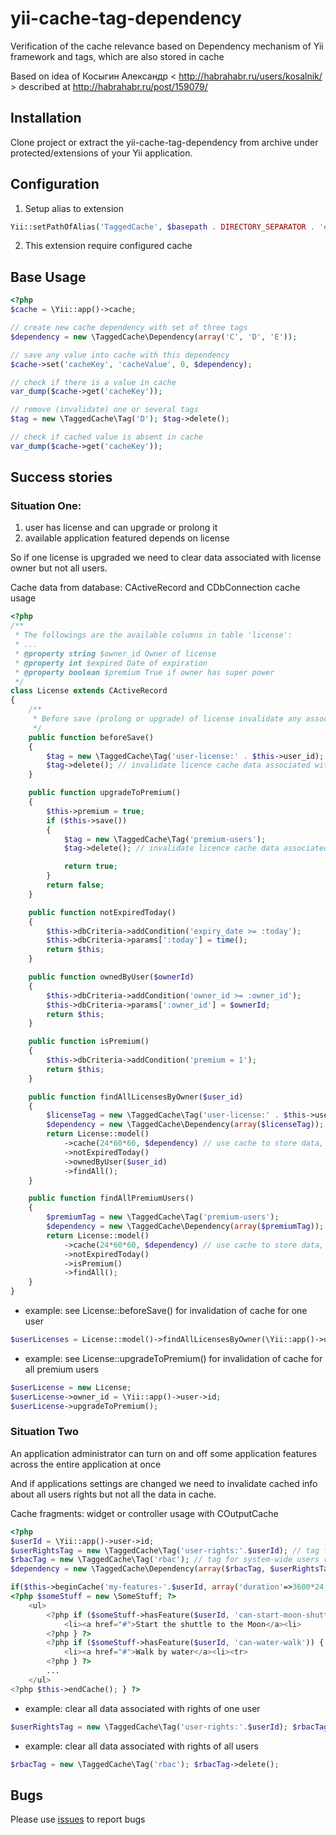 yii-cache-tag-dependency
========================

Verification of the cache relevance based on Dependency mechanism of Yii framework and tags, which are also stored in cache

Based on idea of Косыгин Александр < http://habrahabr.ru/users/kosalnik/ > described at http://habrahabr.ru/post/159079/


## Installation

Clone project or extract the yii-cache-tag-dependency from archive under protected/extensions of your Yii application.

## Configuration

1. Setup alias to extension
```php
Yii::setPathOfAlias('TaggedCache', $basepath . DIRECTORY_SEPARATOR . 'extensions/yii-cache-tag-dependency');
```

2. This extension require configured cache


## Base Usage

```php
<?php
$cache = \Yii::app()->cache;

// create new cache dependency with set of three tags
$dependency = new \TaggedCache\Dependency(array('C', 'D', 'E'));

// save any value into cache with this dependency
$cache->set('cacheKey', 'cacheValue', 0, $dependency);

// check if there is a value in cache
var_dump($cache->get('cacheKey'));

// remove (invalidate) one or several tags
$tag = new \TaggedCache\Tag('D'); $tag->delete();

// check if cached value is absent in cache
var_dump($cache->get('cacheKey'));
```


## Success stories

### Situation One:
1. user has license and can upgrade or prolong it
1. available application featured depends on license

So if one license is upgraded we need to clear data associated with license owner but not all users.

Cache data from database: CActiveRecord and CDbConnection cache usage

```php
<?php
/**
 * The followings are the available columns in table 'license':
 * ...
 * @property string $owner_id Owner of license
 * @property int $expired Date of expiration
 * @property boolean $premium True if owner has super power
 */
class License extends CActiveRecord
{
    /**
     * Before save (prolong or upgrade) of license invalidate any associated data in cache
     */
    public function beforeSave()
    {
        $tag = new \TaggedCache\Tag('user-license:' . $this->user_id);
        $tag->delete(); // invalidate licence cache data associated with one exact user
    }

    public function upgradeToPremium()
    {
        $this->premium = true;
        if ($this->save())
        {
            $tag = new \TaggedCache\Tag('premium-users');
            $tag->delete(); // invalidate licence cache data associated with super users

            return true;
        }
        return false;
    }

    public function notExpiredToday()
    {
        $this->dbCriteria->addCondition('expiry_date >= :today');
        $this->dbCriteria->params[':today'] = time();
        return $this;
    }

    public function ownedByUser($ownerId)
    {
        $this->dbCriteria->addCondition('owner_id >= :owner_id');
        $this->dbCriteria->params[':owner_id'] = $ownerId;
        return $this;
    }

    public function isPremium()
    {
        $this->dbCriteria->addCondition('premium = 1');
        return $this;
    }

    public function findAllLicensesByOwner($user_id)
    {
        $licenseTag = new \TaggedCache\Tag('user-license:' . $this->user_id); // tag for licenses of one exact user
        $dependency = new \TaggedCache\Dependency(array($licenseTag));
        return License::model()
            ->cache(24*60*60, $dependency) // use cache to store data, max 1 day
            ->notExpiredToday()
            ->ownedByUser($user_id)
            ->findAll();
    }

    public function findAllPremiumUsers()
    {
        $premiumTag = new \TaggedCache\Tag('premium-users');
        $dependency = new \TaggedCache\Dependency(array($premiumTag));
        return License::model()
            ->cache(24*60*60, $dependency) // use cache to store data, max 1 day
            ->notExpiredToday()
            ->isPremium()
            ->findAll();
    }
}
```


* example: see License::beforeSave() for invalidation of cache for one user
```php
$userLicenses = License::model()->findAllLicensesByOwner(\Yii::app()->user->id);
```

* example: see License::upgradeToPremium() for invalidation of cache for all premium users
```php
$userLicense = new License;
$userLicense->owner_id = \Yii::app()->user->id;
$userLicense->upgradeToPremium();
```

### Situation Two
An application administrator can turn on and off some application features
across the entire application at once

And if applications settings are changed we need to invalidate cached info
   about all users rights but not all the data in cache.

Cache fragments: widget or controller usage with COutputCache

```php
<?php
$userId = \Yii::app()->user->id;
$userRightsTag = new \TaggedCache\Tag('user-rights:'.$userId); // tag for one user rigths
$rbacTag = new \TaggedCache\Tag('rbac'); // tag for system-wide users rigths
$dependency = new \TaggedCache\Dependency(array($rbacTag, $userRightsTag));

if($this->beginCache('my-features-'.$userId, array('duration'=>3600*24, 'dependency' => $dependency))) { ?>
<?php $someStuff = new \SomeStuff; ?>
    <ul>
        <?php if ($someStuff->hasFeature($userId, 'can-start-moon-shuttle')) { ?>
            <li><a href="#">Start the shuttle to the Moon</a><li>
        <?php } ?>
        <?php if ($someStuff->hasFeature($userId, 'can-water-walk')) { ?>
            <li><a href="#">Walk by water</a><li><tr>
        <?php } ?>
        ...
    </ul>
<?php $this->endCache(); } ?>
```


* example: clear all data associated with rights of one user
```php
$userRightsTag = new \TaggedCache\Tag('user-rights:'.$userId); $rbacTag->delete();
```

* example: clear all data associated with rights of all users
```php
$rbacTag = new \TaggedCache\Tag('rbac'); $rbacTag->delete();
```




## Bugs

Please use [issues](https://github.com/pvolyntsev/yii-cache-tag-dependency/issues) to report bugs
